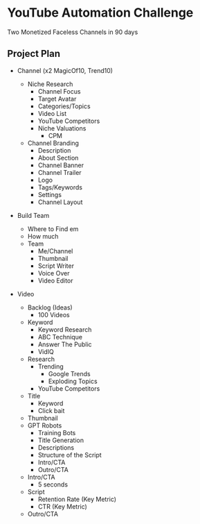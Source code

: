 # YouTube Automation Challenge

Two Monetized Faceless Channels in 90 days

## Project Plan

 - Channel (x2 MagicOf10, Trend10)
    - Niche Research
        - Channel Focus
        - Target Avatar
        - Categories/Topics
        - Video List
        - YouTube Competitors
        - Niche Valuations
            - CPM
    - Channel Branding
        - Description
        - About Section
        - Channel Banner
        - Channel Trailer
        - Logo
        - Tags/Keywords
        - Settings
        - Channel Layout
 - Build Team
    - Where to Find em
    - How much
    - Team
        - Me/Channel
        - Thumbnail
        - Script Writer
        - Voice Over
        - Video Editor

 - Video
    - Backlog (Ideas)
        - 100 Videos
    - Keyword
        - Keyword Research
        - ABC Technique
        - Answer The Public
        - VidIQ
    - Research
        - Trending
            - Google Trends
            - Exploding Topics
        - YouTube Competitors
    - Title
        - Keyword
        - Click bait
    - Thumbnail
    - GPT Robots
        - Training Bots
        - Title Generation
        - Descriptions
        - Structure of the Script
        - Intro/CTA
        - Outro/CTA
    - Intro/CTA
        - 5 seconds
    - Script
        - Retention Rate (Key Metric)
        - CTR (Key Metric)
    - Outro/CTA
